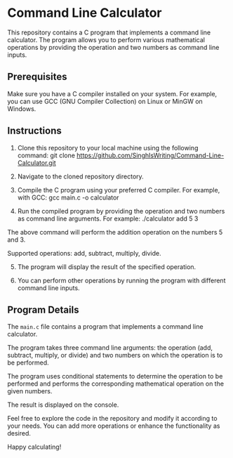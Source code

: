 # Command Line Calculator

This repository contains a C program that implements a command line calculator. The program allows you to perform various mathematical operations by providing the operation and two numbers as command line inputs.

## Prerequisites

Make sure you have a C compiler installed on your system. For example, you can use GCC (GNU Compiler Collection) on Linux or MinGW on Windows.

## Instructions

1. Clone this repository to your local machine using the following command:
git clone https://github.com/SinghIsWriting/Command-Line-Calculator.git

2. Navigate to the cloned repository directory.
3. Compile the C program using your preferred C compiler. For example, with GCC:
gcc main.c -o calculator

4. Run the compiled program by providing the operation and two numbers as command line arguments. For example:
./calculator add 5 3

The above command will perform the addition operation on the numbers 5 and 3.

Supported operations: add, subtract, multiply, divide.

5. The program will display the result of the specified operation.

6. You can perform other operations by running the program with different command line inputs.

## Program Details

The `main.c` file contains a program that implements a command line calculator.

The program takes three command line arguments: the operation (add, subtract, multiply, or divide) and two numbers on which the operation is to be performed.

The program uses conditional statements to determine the operation to be performed and performs the corresponding mathematical operation on the given numbers.

The result is displayed on the console.

Feel free to explore the code in the repository and modify it according to your needs. You can add more operations or enhance the functionality as desired.

Happy calculating!
